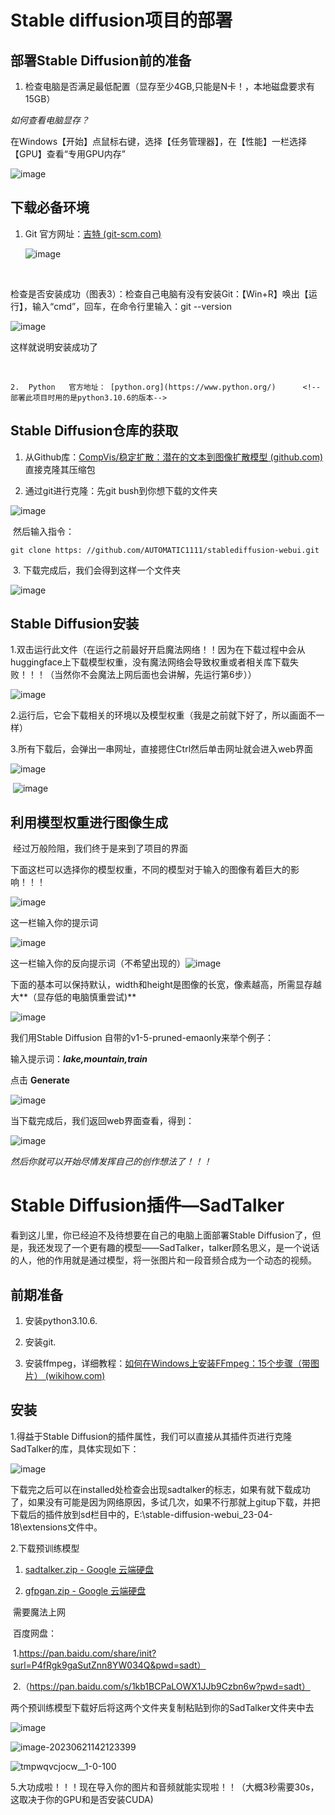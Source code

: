 # Stable diffusion项目的部署

## 部署Stable Diffusion前的准备

1. 检查电脑是否满足最低配置（显存至少4GB,只能是N卡！，本地磁盘要求有15GB）

*如何查看电脑显存？*

在Windows【开始】点鼠标右键，选择【任务管理器】，在【性能】一栏选择【GPU】查看“专用GPU内存”

![image](https://github.com/Mr-Poole3/Stable-Diffusion/assets/112788987/19ed0615-7ce8-4c90-9f59-06e8238762eb)


<!--我的是RTX 3060 laptop,显存是6GB-->

## 下载必备环境

 1. Git 官方网址：[吉特 (git-scm.com)](https://git-scm.com/) 

    ![image](https://github.com/Mr-Poole3/Stable-Diffusion/assets/112788987/75fb3b85-5492-4c88-aa65-3fdaf3b2e090)

​       <!--注意版本号的对应关系-->

​	检查是否安装成功（图表3）：检查自己电脑有没有安装Git：【Win+R】唤出【运行】，输入“cmd”，回车，在命令行里输入：git --version

![image](https://github.com/Mr-Poole3/Stable-Diffusion/assets/112788987/7e9736fa-ea79-4558-af7b-f1bb1cc5011c)

这样就说明安装成功了

​	

 	2.  Python   官方地址： [python.org](https://www.python.org/)      <!--部署此项目时用的是python3.10.6的版本-->

## Stable Diffusion仓库的获取

 1. 从Github库：[CompVis/稳定扩散：潜在的文本到图像扩散模型 (github.com)](https://github.com/CompVis/stable-diffusion)直接克隆其压缩包

 2. 通过git进行克隆：先git bush到你想下载的文件夹

   ![image](https://github.com/Mr-Poole3/Stable-Diffusion/assets/112788987/78b21b29-c21e-4868-883d-d3d25b14f241)


​	然后输入指令：

```
git clone https: //github.com/AUTOMATIC1111/stablediffusion-webui.git
```

​	3. 下载完成后，我们会得到这样一个文件夹

![image](https://github.com/Mr-Poole3/Stable-Diffusion/assets/112788987/29bacaf5-7bc4-4848-9ba1-04d69b13ddc6)


## Stable Diffusion安装

​	1.双击运行此文件（在运行之前最好开启魔法网络！！因为在下载过程中会从huggingface上下载模型权重，没有魔法网络会导致权重或者相关库下载失败！！！（当然你不会魔法上网后面也会讲解，先运行第6步））

![image](https://github.com/Mr-Poole3/Stable-Diffusion/assets/112788987/3095ccd2-b0e2-4336-be74-22664c0e4aea)

​	2.运行后，它会下载相关的环境以及模型权重（我是之前就下好了，所以画面不一样）

​	3.所有下载后，会弹出一串网址，直接摁住Ctrl然后单击网址就会进入web界面

![image](https://github.com/Mr-Poole3/Stable-Diffusion/assets/112788987/fb7ed7d5-5713-4f78-91fe-a322ddefd5cb)


​	![image](https://github.com/Mr-Poole3/Stable-Diffusion/assets/112788987/40feb589-b08a-4bcf-aa14-ee9a2429b8f5)

## 利用模型权重进行图像生成

​	经过万般险阻，我们终于是来到了项目的界面

​	下面这栏可以选择你的模型权重，不同的模型对于输入的图像有着巨大的影响！！！

![image](https://github.com/Mr-Poole3/Stable-Diffusion/assets/112788987/0c8ad7b4-f289-47a4-aa35-9f54154a0338)


   这一栏输入你的提示词
   
   ![image](https://github.com/Mr-Poole3/Stable-Diffusion/assets/112788987/92eac3a8-c0ae-4dc4-90cd-987e72b0273b)

这一栏输入你的反向提示词（不希望出现的）![image](https://github.com/Mr-Poole3/Stable-Diffusion/assets/112788987/895eec83-b440-4bfb-9b62-07c0377a679a)


下面的基本可以保持默认，width和height是图像的长宽，像素越高，所需显存越大**（显存低的电脑慎重尝试)**

![image](https://github.com/Mr-Poole3/Stable-Diffusion/assets/112788987/e4149715-37f0-438a-883e-5e2e9f108042)

我们用Stable Diffusion 自带的v1-5-pruned-emaonly来举个例子：

输入提示词：***lake,mountain,train***

点击    **Generate**

![image](https://github.com/Mr-Poole3/Stable-Diffusion/assets/112788987/714a47f8-83e4-40d5-aef0-6051d34c6f1d)

当下载完成后，我们返回web界面查看，得到：

![image](https://github.com/Mr-Poole3/Stable-Diffusion/assets/112788987/006a5ef8-1c5b-4403-a98a-2f9d0710706d)


*然后你就可以开始尽情发挥自己的创作想法了！！！*

# Stable Diffusion插件—SadTalker

看到这儿里，你已经迫不及待想要在自己的电脑上面部署Stable Diffusion了，但是，我还发现了一个更有趣的模型——SadTalker，talker顾名思义，是一个说话的人，他的作用就是通过模型，将一张图片和一段音频合成为一个动态的视频。

## 前期准备

1. 安装python3.10.6.

2. 安装git.

3. 安装ffmpeg，详细教程：[如何在Windows上安装FFmpeg：15个步骤（带图片） (wikihow.com)](https://www.wikihow.com/Install-FFmpeg-on-Windows)

## 安装

1.得益于Stable Diffusion的插件属性，我们可以直接从其插件页进行克隆SadTalker的库，具体实现如下：

![image](https://github.com/Mr-Poole3/Stable-Diffusion/assets/112788987/8e5b327b-342a-4999-97aa-1428ae262bd2)


下载完之后可以在installed处检查会出现sadtalker的标志，如果有就下载成功了，如果没有可能是因为网络原因，多试几次，如果不行那就上gitup下载，并把下载后的插件放到sd栏目中的，E:\stable-diffusion-webui_23-04-18\extensions文件中。

2.下载预训练模型

1. [sadtalker.zip - Google 云端硬盘](https://drive.google.com/file/d/1gwWh45pF7aelNP_P78uDJL8Sycep-K7j/view)

2. [gfpgan.zip - Google 云端硬盘](https://drive.google.com/file/d/19AIBsmfcHW6BRJmeqSFlG5fL445Xmsyi/edit)

​	需要魔法上网

​	百度网盘：

​	1.https://pan.baidu.com/share/init?surl=P4fRgk9gaSutZnn8YW034Q&pwd=sadt）

​	2.（https://pan.baidu.com/s/1kb1BCPaLOWX1JJb9Czbn6w?pwd=sadt）

两个预训练模型下载好后将这两个文件夹复制粘贴到你的SadTalker文件夹中去

![image](https://github.com/Mr-Poole3/Stable-Diffusion/assets/112788987/662ed403-c7e4-4315-88e0-a9a6679366d5)


![image-20230621142123399](C:\Users\28402\AppData\Roaming\Typora\typora-user-images\image-20230621142123399.png)


![tmpwqvcjocw__1-0-100](https://github.com/Mr-Poole3/Stable-Diffusion/assets/112788987/cca26f56-64e7-4033-ab75-1c431f990397)





5.大功成啦！！！现在导入你的图片和音频就能实现啦！！（大概3秒需要30s，这取决于你的GPU和是否安装CUDA)



